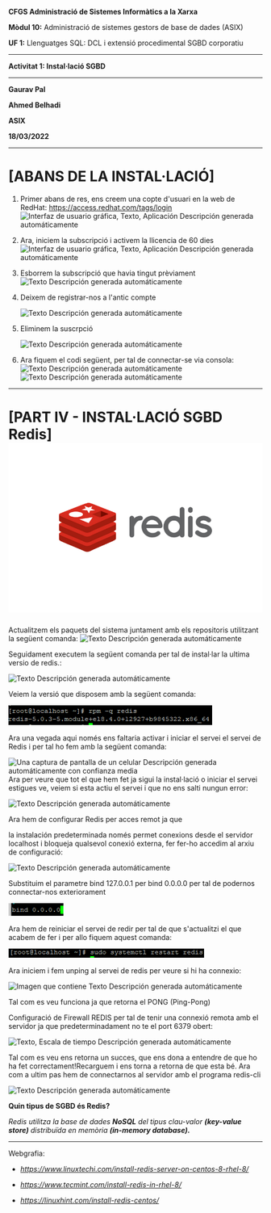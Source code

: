 **CFGS Administració de Sistemes Informàtics a la Xarxa**

**Mòdul 10:** Administració de sistemes gestors de base de dades (ASIX)

**UF 1:** Llenguatges SQL: DCL i extensió procedimental SGBD corporatiu


***


**Activitat 1: Instal·lació SGBD**


***

**Gaurav Pal**

**Ahmed Belhadi**

**ASIX**

**18/03/2022**
***

# **[ABANS DE LA INSTAL·LACIÓ]** 

1.  Primer abans de res, ens creem una copte d'usuari en la web de
    RedHat: <https://access.redhat.com/tags/login>
    ![Interfaz de usuario gráfica, Texto, Aplicación Descripción generada
    automáticamente](https://github.com/ahmedwaix/InstallacioSGBD/blob/main/Imagenes/image1.png)

2.  Ara, iniciem la subscripció i activem la llicencia de 60 dies
    ![Interfaz de usuario gráfica, Texto, Aplicación Descripción generada
automáticamente](https://github.com/ahmedwaix/InstallacioSGBD/blob/main/Imagenes/image2.png)

3.  Esborrem la subscripció que havia tingut prèviament 
    ![Texto Descripción generada
    automáticamente](https://github.com/ahmedwaix/InstallacioSGBD/blob/main/Imagenes/image3.png)

4.  Deixem de registrar-nos a l'antic compte

    ![Texto Descripción generada
automáticamente](https://github.com/ahmedwaix/InstallacioSGBD/blob/main/Imagenes/image4.png)

5.  Eliminem la suscrpció

    ![Texto Descripción generada
automáticamente](https://github.com/ahmedwaix/InstallacioSGBD/blob/main/Imagenes/image5.png)

6.  Ara fiquem el codi següent, per tal de connectar-se via consola:
    ![Texto Descripción generada
automáticamente](https://github.com/ahmedwaix/InstallacioSGBD/blob/main/Imagenes/image6.png)
    ![Texto Descripción generada
automáticamente](https://github.com/ahmedwaix/InstallacioSGBD/blob/main/Imagenes/image7.png)
***

# **[PART IV - INSTAL·LACIÓ SGBD Redis]** ![Interfaz de usuario gráfica, Texto, Aplicación Descripción generada     automáticamente](https://github.com/ahmedwaix/InstallacioSGBD/blob/main/Imagenes/redis.png)

Actualitzem els paquets del sistema juntament amb els repositoris
utilitzant la següent comanda: ![Texto Descripción generada
automáticamente](https://github.com/ahmedwaix/InstallacioSGBD/blob/main/Imagenes/image64.png)

Seguidament executem la següent comanda per tal de instal·lar la ultima
versio de redis.:

![Texto Descripción generada
automáticamente](https://github.com/ahmedwaix/InstallacioSGBD/blob/main/Imagenes/image65.png)

Veiem la versió que disposem amb la següent comanda:

![](https://github.com/ahmedwaix/InstallacioSGBD/blob/main/Imagenes/image66.png)

Ara una vegada aqui només ens faltaria activar i iniciar el servei el
servei de Redis i per tal ho fem amb la següent comanda:

![Una captura de pantalla de un celular Descripción generada
automáticamente con confianza
media](https://github.com/ahmedwaix/InstallacioSGBD/blob/main/Imagenes/image67.png)
Ara per veure que tot el que hem fet ja
sigui la instal·lació o iniciar el servei estigues ve, veiem si esta
actiu el servei i que no ens salti nungun error:

![Texto Descripción generada
automáticamente](https://github.com/ahmedwaix/InstallacioSGBD/blob/main/Imagenes/image68.png)

Ara hem de configurar Redis per acces remot ja que

la instalación predeterminada només permet conexions desde el servidor
localhost i bloqueja qualsevol conexió externa, fer fer-ho accedim al
arxiu de configuració:

![Texto Descripción generada
automáticamente](https://github.com/ahmedwaix/InstallacioSGBD/blob/main/Imagenes/image69.png)

Substituim el parametre bind 127.0.0.1 per bind 0.0.0.0 per tal de
podernos connectar-nos exteriorament

![](https://github.com/ahmedwaix/InstallacioSGBD/blob/main/Imagenes/image70.png)

Ara hem de reiniciar el servei de redir per tal de que s'actualitzi el
que acabem de fer i per allo fiquem aquest comanda:

![](https://github.com/ahmedwaix/InstallacioSGBD/blob/main/Imagenes/image71.png)

Ara iniciem i fem unping al servei de redis per veure si hi ha connexio:

![Imagen que contiene Texto Descripción generada
automáticamente](https://github.com/ahmedwaix/InstallacioSGBD/blob/main/Imagenes/image72.png)

Tal com es veu funciona ja que retorna el PONG (Ping-Pong)

Configuració de Firewall REDIS per tal de tenir una connexió remota amb
el servidor ja que predeterminadament no te el port 6379 obert:

![Texto, Escala de tiempo Descripción generada
automáticamente](https://github.com/ahmedwaix/InstallacioSGBD/blob/main/Imagenes/image73.png)

Tal com es veu ens retorna un succes, que ens dona a entendre de que ho
ha fet correctament!Recarguem i ens torna a retorna de que esta bé. Ara
com a ultim pas hem de connectarnos al servidor amb el programa
redis-cli

![Texto Descripción generada
automáticamente](https://github.com/ahmedwaix/InstallacioSGBD/blob/main/Imagenes/image74.png)

**Quin tipus de SGBD és Redis?** 

*Redis utilitza la base de
dades **NoSQL** del tipus clau-valor **(key-value store)** distribuïda
en memòria **(in-memory database).***

***

Webgrafia:

-   *<https://www.linuxtechi.com/install-redis-server-on-centos-8-rhel-8/>*

-   *<https://www.tecmint.com/install-redis-in-rhel-8/>*

-   *<https://linuxhint.com/install-redis-centos/>*
